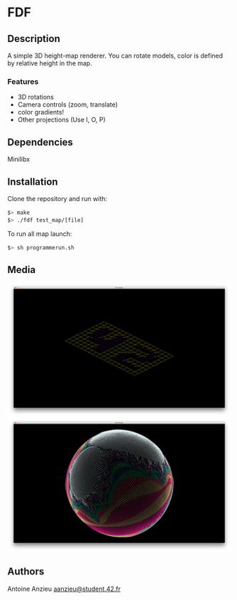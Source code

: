 # FDF

## Description

A simple 3D height-map renderer. You can rotate models, color is defined by relative height in the map.

### Features

- 3D rotations
- Camera controls (zoom, translate)
- color gradients!
- Other projections (Use I, O, P)

## Dependencies

Minilibx

## Installation

Clone the repository and run with:

``` bash
$> make
$> ./fdf test_map/[file]
```

To run all map launch:
``` bash
$> sh programmerun.sh
```

## Media

![screen1](images/screen1.png)
![screen2](images/screen2.png)


## Authors

Antoine Anzieu
aanzieu@student.42.fr
